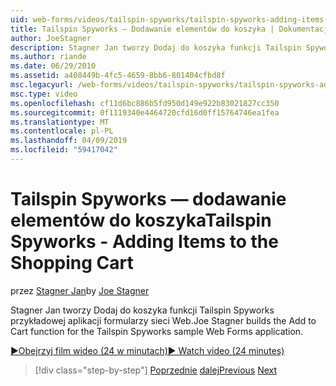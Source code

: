 ```yaml
---
uid: web-forms/videos/tailspin-spyworks/tailspin-spyworks-adding-items-to-the-shopping-cart
title: Tailspin Spyworks — Dodawanie elementów do koszyka | Dokumentacja firmy Microsoft
author: JoeStagner
description: Stagner Jan tworzy Dodaj do koszyka funkcji Tailspin Spyworks przykładowej aplikacji formularzy sieci Web.
ms.author: riande
ms.date: 06/29/2010
ms.assetid: a408449b-4fc5-4659-8bb6-801404cfbd8f
msc.legacyurl: /web-forms/videos/tailspin-spyworks/tailspin-spyworks-adding-items-to-the-shopping-cart
msc.type: video
ms.openlocfilehash: cf11d6bc886b5fd950d149e922b83021827cc350
ms.sourcegitcommit: 0f1119340e4464720cfd16d0ff15764746ea1fea
ms.translationtype: MT
ms.contentlocale: pl-PL
ms.lasthandoff: 04/09/2019
ms.locfileid: "59417042"
---
```

# <a name="tailspin-spyworks---adding-items-to-the-shopping-cart"></a><span data-ttu-id="05b44-103">Tailspin Spyworks — dodawanie elementów do koszyka</span><span class="sxs-lookup"><span data-stu-id="05b44-103">Tailspin Spyworks - Adding Items to the Shopping Cart</span></span>

<span data-ttu-id="05b44-104">przez [Stagner Jan](https://github.com/JoeStagner)</span><span class="sxs-lookup"><span data-stu-id="05b44-104">by [Joe Stagner](https://github.com/JoeStagner)</span></span>

<span data-ttu-id="05b44-105">Stagner Jan tworzy Dodaj do koszyka funkcji Tailspin Spyworks przykładowej aplikacji formularzy sieci Web.</span><span class="sxs-lookup"><span data-stu-id="05b44-105">Joe Stagner builds the Add to Cart function for the Tailspin Spyworks sample Web Forms application.</span></span>

[<span data-ttu-id="05b44-106">&#9654;Obejrzyj film wideo (24 w minutach)</span><span class="sxs-lookup"><span data-stu-id="05b44-106">&#9654; Watch video (24 minutes)</span></span>](https://channel9.msdn.com/Blogs/ASP-NET-Site-Videos/tailspin-spyworks-adding-items-to-the-shopping-cart)

> [!div class="step-by-step"]
> <span data-ttu-id="05b44-107">[Poprzednie](tailspin-spyworks-display-per-product-details.md)
> [dalej](tailspin-spyworks-display-shopping-cart.md)</span><span class="sxs-lookup"><span data-stu-id="05b44-107">[Previous](tailspin-spyworks-display-per-product-details.md)
[Next](tailspin-spyworks-display-shopping-cart.md)</span></span>
